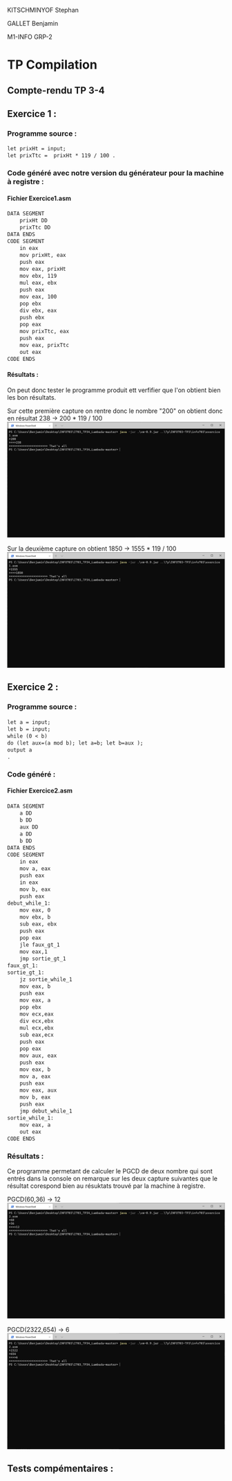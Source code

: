 KITSCHMINYOF Stephan

GALLET Benjamin

M1-INFO     GRP-2

# TP Compilation

## Compte-rendu TP 3-4

## Exercice 1 :

### Programme source :

~~~
let prixHt = input;
let prixTtc =  prixHt * 119 / 100 .
~~~

### Code généré avec notre version du générateur pour la machine à registre :

#### Fichier Exercice1.asm
~~~
DATA SEGMENT
	prixHt DD
	prixTtc DD
DATA ENDS
CODE SEGMENT
    in eax
    mov prixHt, eax
    push eax
    mov eax, prixHt
    mov ebx, 119
    mul eax, ebx
    push eax
    mov eax, 100
    pop ebx
    div ebx, eax
    push ebx
    pop eax
    mov prixTtc, eax
    push eax
    mov eax, prixTtc
    out eax
CODE ENDS
~~~

#### Résultats :
On peut donc tester le programme produit ett verfifier que l'on obtient bien les bon résultats.

Sur cette première capture on rentre donc le nombre "200" on obtient donc en résultat 238 -> 200 * 119 / 100
![Capture 1](./img/Capture1.png)

Sur la deuxième capture on obtient 1850 -> 1555 * 119 / 100 
![Capture 2](./img/Capture2.png)

## Exercice 2 :

### Programme source :

~~~
let a = input;
let b = input;
while (0 < b)
do (let aux=(a mod b); let a=b; let b=aux );
output a
.
~~~

### Code généré :

#### Fichier Exercice2.asm
~~~
DATA SEGMENT
	a DD
	b DD
	aux DD
	a DD
	b DD
DATA ENDS
CODE SEGMENT
    in eax
    mov a, eax
    push eax
    in eax
    mov b, eax
    push eax
debut_while_1:
    mov eax, 0
    mov ebx, b
    sub eax, ebx
    push eax
    pop eax
    jle faux_gt_1
    mov eax,1
    jmp sortie_gt_1
faux_gt_1:
sortie_gt_1:
    jz sortie_while_1
    mov eax, b
    push eax
    mov eax, a
    pop ebx
    mov ecx,eax
    div ecx,ebx
    mul ecx,ebx
    sub eax,ecx
    push eax
    pop eax
    mov aux, eax
    push eax
    mov eax, b
    mov a, eax
    push eax
    mov eax, aux
    mov b, eax
    push eax
    jmp debut_while_1
sortie_while_1:
    mov eax, a
    out eax
CODE ENDS
~~~

### Résultats :

Ce programme permetant de calculer le PGCD de deux nombre qui sont entrés dans la console on remarque sur les deux capture suivantes que le résultat corespond bien au résuktats trouvé par la machine à registre.

PGCD(60,36) -> 12
![Capture 3](./img/Capture3.png)

PGCD(2322,654) -> 6
![Capture 4](./img/Capture4.png)
## Tests compémentaires :
